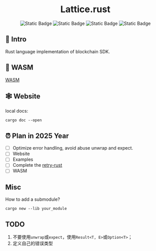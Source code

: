 <h1 align="center">Lattice.rust</h1>

<p align="center">
    <img alt="Static Badge" src="https://img.shields.io/badge/rust-v1.80.1-blue?logo=rust">
    <img alt="Static Badge" src="https://img.shields.io/badge/build-passing-green?logo=github">
    <img alt="Static Badge" src="https://img.shields.io/badge/release-v1.0.0-blue?logo=adguard">
    <img alt="Static Badge" src="https://img.shields.io/badge/Evm-support-orange?logo=ethereum">
</p>

## 📖 Intro

Rust language implementation of blockchain SDK.

## 🧰 WASM

[WASM](https://rustwasm.github.io/wasm-pack/book/)

## 🕸️ Website

local docs:

```shell
cargo doc --open
```

## ⏰ Plan in 2025 Year

- [ ] Optimize error handling, avoid abuse unwrap and expect.
- [ ] Website
- [ ] Examples
- [ ] Complete the [retry-rust](https://github.com/wylu1037/retry-rust)
- [ ] WASM

## Misc

How to add a submodule?

```shell
cargo new --lib your_module
```

## TODO

1. 不要使用`unwrap`或`expect`，使用`Result<T, E>`或`Option<T>`；
2. 定义自己的错误类型